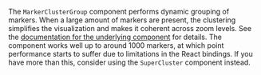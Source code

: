 The `MarkerClusterGroup` component performs dynamic grouping of markers. When a large amount of markers are present, the clustering simplifies the visualization and makes it coherent across zoom levels. See the [documentation for the underlying component](https://github.com/Leaflet/Leaflet.markercluster) for details. The component works well up to around 1000 markers, at which point performance starts to suffer due to limitations in the React bindings. If you have more than this, consider using the `SuperCluster` component instead.